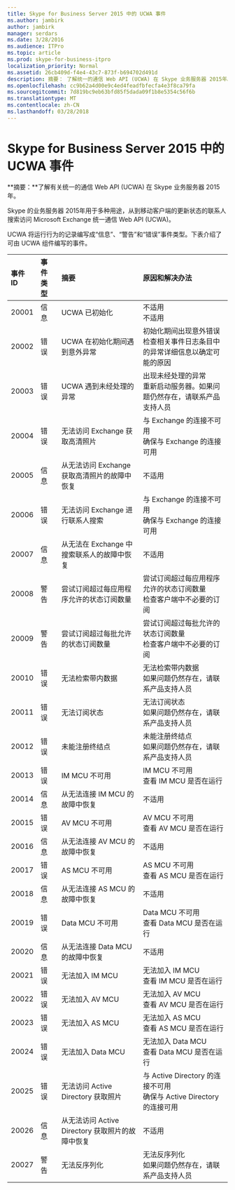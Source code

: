 ```yaml
---
title: Skype for Business Server 2015 中的 UCWA 事件
ms.author: jambirk
author: jambirk
manager: serdars
ms.date: 3/28/2016
ms.audience: ITPro
ms.topic: article
ms.prod: skype-for-business-itpro
localization_priority: Normal
ms.assetid: 26cb409d-f4e4-43c7-873f-b694702d491d
description: 摘要： 了解统一的通信 Web API (UCWA) 在 Skype 业务服务器 2015年。
ms.openlocfilehash: cc9b62a4d00e9c4ed4feadfbfecfa4e3f8ca79fa
ms.sourcegitcommit: 7d819bc9eb63bfd85f5dada09f1b8e5354c56f6b
ms.translationtype: MT
ms.contentlocale: zh-CN
ms.lasthandoff: 03/28/2018
---
```

# <a name="ucwa-events-in-skype-for-business-server-2015"></a>Skype for Business Server 2015 中的 UCWA 事件
 
**摘要：**了解有关统一的通信 Web API (UCWA) 在 Skype 业务服务器 2015年。
  
Skype 的业务服务器 2015年用于多种用途，从到移动客户端的更新状态的联系人搜索访问 Microsoft Exchange 统一通信 Web API (UCWA)。
  
UCWA 将运行行为的记录编写成“信息”、“警告”和“错误”事件类型。下表介绍了可由 UCWA 组件编写的事件。
  
|**事件 ID**|**事件类型**|**摘要**|**原因和解决办法**|
|:-----|:-----|:-----|:-----|
|20001  <br/> |信息  <br/> |UCWA 已初始化  <br/> |不适用  <br/> 不适用  <br/> |
|20002  <br/> |错误  <br/> |UCWA 在初始化期间遇到意外异常  <br/> |初始化期间出现意外错误  <br/> 检查相关事件日志条目中的异常详细信息以确定可能的原因  <br/> |
|20003  <br/> |错误  <br/> |UCWA 遇到未经处理的异常  <br/> |出现未经处理的异常  <br/> 重新启动服务器。如果问题仍然存在，请联系产品支持人员  <br/> |
|20004  <br/> |错误  <br/> |无法访问 Exchange 获取高清照片  <br/> |与 Exchange 的连接不可用  <br/> 确保与 Exchange 的连接可用  <br/> |
|20005  <br/> |信息  <br/> |从无法访问 Exchange 获取高清照片的故障中恢复  <br/> |不适用  <br/> |
|20006  <br/> |错误  <br/> |无法访问 Exchange 进行联系人搜索  <br/> |与 Exchange 的连接不可用  <br/> 确保与 Exchange 的连接可用  <br/> |
|20007  <br/> |信息  <br/> |从无法在 Exchange 中搜索联系人的故障中恢复  <br/> |不适用  <br/> |
|20008  <br/> |警告  <br/> |尝试订阅超过每应用程序允许的状态订阅数量  <br/> |尝试订阅超过每应用程序允许的状态订阅数量  <br/> 检查客户端中不必要的订阅  <br/> |
|20009  <br/> |警告  <br/> |尝试订阅超过每批允许的状态订阅数量  <br/> |尝试订阅超过每批允许的状态订阅数量  <br/> 检查客户端中不必要的订阅  <br/> |
|20010  <br/> |错误  <br/> |无法检索带内数据  <br/> |无法检索带内数据  <br/> 如果问题仍然存在，请联系产品支持人员  <br/> |
|20011  <br/> |错误  <br/> |无法订阅状态  <br/> |无法订阅状态  <br/> 如果问题仍然存在，请联系产品支持人员  <br/> |
|20012  <br/> |错误  <br/> |未能注册终结点  <br/> |未能注册终结点  <br/> 如果问题仍然存在，请联系产品支持人员  <br/> |
|20013  <br/> |错误  <br/> |IM MCU 不可用  <br/> |IM MCU 不可用  <br/> 查看 IM MCU 是否在运行  <br/> |
|20014  <br/> |信息  <br/> |从无法连接 IM MCU 的故障中恢复  <br/> |不适用  <br/> |
|20015  <br/> |错误  <br/> |AV MCU 不可用  <br/> |AV MCU 不可用  <br/> 查看 AV MCU 是否在运行  <br/> |
|20016  <br/> |信息  <br/> |从无法连接 AV MCU 的故障中恢复  <br/> |不适用  <br/> |
|20017  <br/> |错误  <br/> |AS MCU 不可用  <br/> |AS MCU 不可用  <br/> 查看 AS MCU 是否在运行  <br/> |
|20018  <br/> |信息  <br/> |从无法连接 AS MCU 的故障中恢复  <br/> |不适用  <br/> |
|20019  <br/> |错误  <br/> |Data MCU 不可用  <br/> |Data MCU 不可用  <br/> 查看 Data MCU 是否在运行  <br/> |
|20020  <br/> |信息  <br/> |从无法连接 Data MCU 的故障中恢复  <br/> |不适用  <br/> |
|20021  <br/> |错误  <br/> |无法加入 IM MCU  <br/> |无法加入 IM MCU  <br/> 查看 IM MCU 是否在运行  <br/> |
|20022  <br/> |错误  <br/> |无法加入 AV MCU  <br/> |无法加入 AV MCU  <br/> 查看 AV MCU 是否在运行  <br/> |
|20023  <br/> |错误  <br/> |无法加入 AS MCU  <br/> |无法加入 AS MCU  <br/> 查看 AS MCU 是否在运行  <br/> |
|20024  <br/> |错误  <br/> |无法加入 Data MCU  <br/> |无法加入 Data MCU  <br/> 查看 Data MCU 是否在运行  <br/> |
|20025  <br/> |错误  <br/> |无法访问 Active Directory 获取照片  <br/> |与 Active Directory 的连接不可用  <br/> 确保与 Active Directory 的连接可用  <br/> |
|20026  <br/> |信息  <br/> |从无法访问 Active Directory 获取照片的故障中恢复  <br/> |不适用  <br/> |
|20027  <br/> |警告  <br/> |无法反序列化  <br/> |无法反序列化  <br/> 如果问题仍然存在，请联系产品支持人员  <br/> |
   

